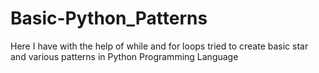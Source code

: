 # Basic-Python_Patterns
Here I have with the help of while and for loops tried to create basic star and various patterns in Python Programming Language
